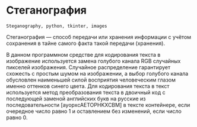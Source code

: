 # Стеганография
    Steganography, python, tkinter, images
Стеганография — способ передачи или хранения информации с учётом сохранения в тайне самого факта такой передачи (хранения).
 
В данном программном средстве для кодирования текста в изображение используется замена голубого канала RGB случайных пикселей изображения.
Случайное распределение гарантирует схожесть с простым шумом на изображении, а выбор голубого канала обусловлен наименьшей силой восприятия человеческим глазом именно оттенков синего цвета. 
Для кодирования текста в текст используется метод преобразования текста в двоичный код с последующей заменой английских букв на русские из последовательности [ayopxcAETOPHKXCBM] в тексте контейнере, если   очередное число равно 1 и оставлением без изменений, если число равно 0.
